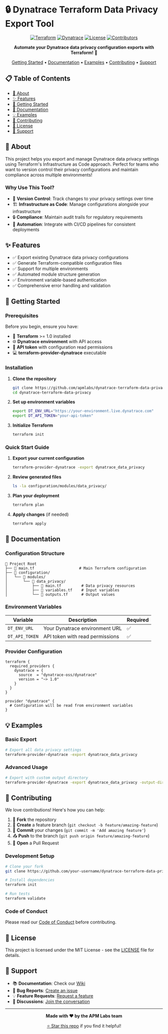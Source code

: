 # 🔒 Dynatrace Terraform Data Privacy Export Tool

<div align="center">

[![Terraform](https://img.shields.io/badge/terraform-%235835CC.svg?style=for-the-badge&logo=terraform&logoColor=white)](https://www.terraform.io/)
[![Dynatrace](https://img.shields.io/badge/dynatrace-%23007ACC.svg?style=for-the-badge&logo=dynatrace&logoColor=white)](https://www.dynatrace.com/)
[![License](https://img.shields.io/github/license/apmlabs/dynatrace-terraform-data-privacy?style=for-the-badge)](LICENSE)
[![Contributors](https://img.shields.io/github/contributors/apmlabs/dynatrace-terraform-data-privacy?style=for-the-badge)](https://github.com/apmlabs/dynatrace-terraform-data-privacy/graphs/contributors)

**Automate your Dynatrace data privacy configuration exports with Terraform! 🚀**

[Getting Started](#-getting-started) •
[Documentation](#-documentation) •
[Examples](#-examples) •
[Contributing](#-contributing) •
[Support](#-support)

</div>

## 📋 Table of Contents

- [🎯 About](#-about)
- [✨ Features](#-features)
- [🚀 Getting Started](#-getting-started)
- [📖 Documentation](#-documentation)
- [💡 Examples](#-examples)
- [🤝 Contributing](#-contributing)
- [📄 License](#-license)
- [💬 Support](#-support)

## 🎯 About

This project helps you export and manage Dynatrace data privacy settings using Terraform's Infrastructure as Code approach. Perfect for teams who want to version control their privacy configurations and maintain compliance across multiple environments!

### Why Use This Tool?

- 🔄 **Version Control**: Track changes to your privacy settings over time
- 🏗️ **Infrastructure as Code**: Manage configurations alongside your infrastructure
- 🔒 **Compliance**: Maintain audit trails for regulatory requirements
- 🚀 **Automation**: Integrate with CI/CD pipelines for consistent deployments

## ✨ Features

- ✅ Export existing Dynatrace data privacy configurations
- ✅ Generate Terraform-compatible configuration files
- ✅ Support for multiple environments
- ✅ Automated module structure generation
- ✅ Environment variable-based authentication
- ✅ Comprehensive error handling and validation

## 🚀 Getting Started

### Prerequisites

Before you begin, ensure you have:

- 🔧 **Terraform** >= 1.0 installed
- 🌐 **Dynatrace environment** with API access
- 🔑 **API token** with configuration read permissions
- 💻 **terraform-provider-dynatrace** executable

### Installation

1. **Clone the repository**
   ```bash
   git clone https://github.com/apmlabs/dynatrace-terraform-data-privacy.git
   cd dynatrace-terraform-data-privacy
   ```

2. **Set up environment variables**
   ```bash
   export DT_ENV_URL="https://your-environment.live.dynatrace.com"
   export DT_API_TOKEN="your-api-token"
   ```

3. **Initialize Terraform**
   ```bash
   terraform init
   ```

### Quick Start Guide

1. **Export your current configuration**
   ```bash
   terraform-provider-dynatrace -export dynatrace_data_privacy
   ```

2. **Review generated files**
   ```bash
   ls -la configuration/modules/data_privacy/
   ```

3. **Plan your deployment**
   ```bash
   terraform plan
   ```

4. **Apply changes** (if needed)
   ```bash
   terraform apply
   ```

## 📖 Documentation

### Configuration Structure

```
📁 Project Root
├── 📄 main.tf                    # Main Terraform configuration
├── 📁 configuration/
│   └── 📁 modules/
│       └── 📁 data_privacy/
│           ├── 📄 main.tf         # Data privacy resources
│           ├── 📄 variables.tf    # Input variables
│           └── 📄 outputs.tf      # Output values
```

### Environment Variables

| Variable | Description | Required |
|----------|-------------|----------|
| `DT_ENV_URL` | Your Dynatrace environment URL | ✅ |
| `DT_API_TOKEN` | API token with read permissions | ✅ |

### Provider Configuration

```hcl
terraform {
  required_providers {
    dynatrace = {
      source  = "dynatrace-oss/dynatrace"
      version = "~> 1.0"
    }
  }
}

provider "dynatrace" {
  # Configuration will be read from environment variables
}
```

## 💡 Examples

### Basic Export

```bash
# Export all data privacy settings
terraform-provider-dynatrace -export dynatrace_data_privacy
```

### Advanced Usage

```bash
# Export with custom output directory
terraform-provider-dynatrace -export dynatrace_data_privacy -output-dir ./custom-config
```

## 🤝 Contributing

We love contributions! Here's how you can help:

1. 🍴 **Fork** the repository
2. 🌿 **Create** a feature branch (`git checkout -b feature/amazing-feature`)
3. 💾 **Commit** your changes (`git commit -m 'Add amazing feature'`)
4. 📤 **Push** to the branch (`git push origin feature/amazing-feature`)
5. 🔄 **Open** a Pull Request

### Development Setup

```bash
# Clone your fork
git clone https://github.com/your-username/dynatrace-terraform-data-privacy.git

# Install dependencies
terraform init

# Run tests
terraform validate
```

### Code of Conduct

Please read our [Code of Conduct](CODE_OF_CONDUCT.md) before contributing.

## 📄 License

This project is licensed under the MIT License - see the [LICENSE](LICENSE) file for details.

## 💬 Support

- 📚 **Documentation**: Check our [Wiki](https://github.com/apmlabs/dynatrace-terraform-data-privacy/wiki)
- 🐛 **Bug Reports**: [Create an issue](https://github.com/apmlabs/dynatrace-terraform-data-privacy/issues/new?template=bug_report.md)
- 💡 **Feature Requests**: [Request a feature](https://github.com/apmlabs/dynatrace-terraform-data-privacy/issues/new?template=feature_request.md)
- 💬 **Discussions**: [Join the conversation](https://github.com/apmlabs/dynatrace-terraform-data-privacy/discussions)

---

<div align="center">

**Made with ❤️ by the APM Labs team**

[⭐ Star this repo](https://github.com/apmlabs/dynatrace-terraform-data-privacy) if you find it helpful!

</div>